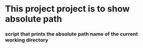 # This project project is to show absolute path
### script that prints the absolute path name of the current working directory
